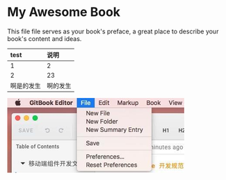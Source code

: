 # My Awesome Book

This file file serves as your book's preface, a great place to describe your book's content and ideas.

| test | 说明 |
| :--- | :--- |
| 1 | 2 |
| 2 | 23 |
| 啊是的发生 | 啊的发生 |

![](/assets/import.png)

